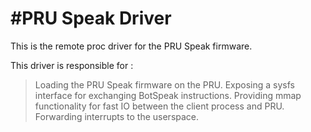 #PRU Speak Driver
=================

This is the remote proc driver for the PRU Speak firmware. 

This driver is responsible for :
> Loading the PRU Speak firmware on the PRU.
> Exposing a sysfs interface for exchanging BotSpeak instructions.
> Providing mmap functionality for fast IO between the client process and PRU.
> Forwarding interrupts to the userspace.
